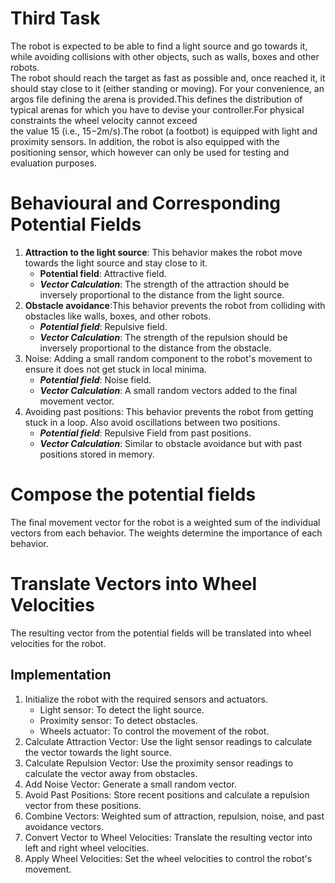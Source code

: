 # Third Task

The robot is expected to be able to find a light source and go towards it, while 
avoiding collisions  with  other  objects,  such  as  walls,  boxes  and  other  robots.  
The  robot  should reach the target as fast as possible and, once reached it, it should stay
close to it (either standing or moving).  For your convenience, an  argos file defining the 
arena is provided.This defines the distribution of typical arenas for which you have to 
devise your controller.For  physical  constraints  the  wheel  velocity  cannot  exceed  
the  value  15  (i.e.,  15−2m/s).The robot (a footbot) is equipped with light and proximity 
sensors.  In addition, the robot is also equipped with the positioning sensor, which however
can only be used for testing and evaluation purposes.

# Behavioural and Corresponding Potential Fields

1. **Attraction to the light source**: This behavior makes the robot move towards the light source and stay close to it. 
   * **Potential field**: Attractive field.
   * ***Vector Calculation***: The strength of the attraction should be inversely proportional to the distance from the light source.
2. **Obstacle avoidance**:This behavior prevents the robot from colliding with obstacles like walls, boxes, and other robots.
   * ***Potential field***: Repulsive field.
   * ***Vector Calculation***: The strength of the repulsion should be inversely proportional to the distance from the obstacle.
3. Noise: Adding a small random component to the robot's movement to ensure it does not get stuck in local minima.
   * ***Potential field***: Noise field.
   * ***Vector Calculation***: A small random vectors added to the final movement vector.
4. Avoiding past positions: This behavior prevents the robot from getting stuck in a loop. Also avoid 
oscillations between two positions.
   * ***Potential field***:  Repulsive Field from past positions.
   * ***Vector Calculation***:  Similar to obstacle avoidance but with past positions stored in memory.

# Compose the potential fields

The final movement vector for the robot is a weighted sum of the individual vectors from each behavior.
The weights determine the importance of each behavior.

# Translate Vectors into Wheel Velocities
The resulting vector from the potential fields will be translated into wheel velocities for the robot.

## Implementation

1. Initialize the robot with the required sensors and actuators.
   * Light sensor: To detect the light source.
   * Proximity sensor: To detect obstacles.
   * Wheels actuator: To control the movement of the robot.
2. Calculate Attraction Vector: Use the light sensor readings to calculate the vector towards the light source.
3. Calculate Repulsion Vector: Use the proximity sensor readings to calculate the vector away from obstacles.
4. Add Noise Vector: Generate a small random vector.
5. Avoid Past Positions: Store recent positions and calculate a repulsion vector from these positions.
6. Combine Vectors: Weighted sum of attraction, repulsion, noise, and past avoidance vectors.
7. Convert Vector to Wheel Velocities: Translate the resulting vector into left and right wheel velocities.
8. Apply Wheel Velocities: Set the wheel velocities to control the robot's movement.



